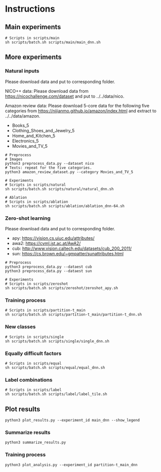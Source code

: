 # Instructions

## Main experiments

    # Scripts in scripts/main
    sh scripts/batch.sh scripts/main/main_dnn.sh

## More experiments

### Natural inputs

Please download data and put to corresponding folder.

NICO++ data: Please download data from https://nicochallenge.com/dataset and put to ../../data/nico.

Amazon review data:
Please download 5-core data for the following five categories from https://nijianmo.github.io/amazon/index.html and
extract to ../../data/amazon.

- Books_5
- Clothing_Shoes_and_Jewelry_5
- Home_and_Kitchen_5
- Electronics_5
- Movies_and_TV_5

```
# Preprocess
# Images
python3 preprocess_data.py --dataset nico
# Texts: repeat for the five categories.
python3 amazon_review_dataset.py --category Movies_and_TV_5

# Experiments
# Scripts in scripts/natural
sh scripts/batch.sh scripts/natural/natural_dnn.sh

# Ablation
# Scripts in scripts/ablation
sh scripts/batch.sh scripts/ablation/ablation_dnn-64.sh
```

### Zero-shot learning

Please download data and put to corresponding folder.

- apy: https://vision.cs.uiuc.edu/attributes/
- awa2: https://cvml.ist.ac.at/AwA2/
- cub: http://www.vision.caltech.edu/datasets/cub_200_2011/
- sun: https://cs.brown.edu/~gmpatter/sunattributes.html

```
# Preprocess
python3 preprocess_data.py --dataest cub
python3 preprocess_data.py --dataest sun

# Experiments
# Scripts in scripts/zeroshot
sh scripts/batch.sh scripts/zeroshot/zeroshot_apy.sh
```

### Training process

    # Scripts in scripts/partition-t_main
    sh scripts/batch.sh scripts/partition-t_main/partition-t_dnn.sh

### New classes

    # Scripts in scripts/single
    sh scripts/batch.sh scripts/single/single_dnn.sh

### Equally difficult factors

    # Scripts in scripts/equal
    sh scripts/batch.sh scripts/equal/equal_dnn.sh

### Label combinations

    # Scripts in scripts/label
    sh scripts/batch.sh scripts/label/label_tile.sh

## Plot results

    python3 plot_results.py --experiment_id main_dnn --show_legend

### Summarize results

    python3 summarize_results.py

### Training process

    python3 plot_analysis.py --experiment_id partition-t_main_dnn
